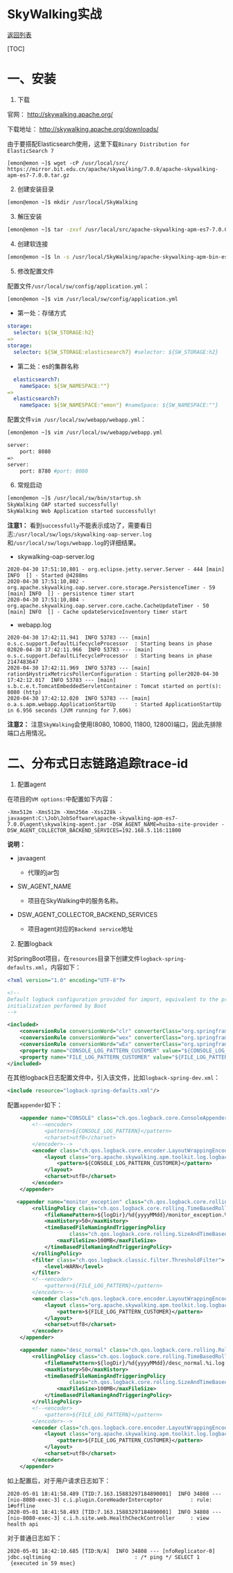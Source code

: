 # SkyWalking实战

[返回列表](https://github.com/EmonCodingBackEnd/backend-tutorial)

[TOC]

# 一、安装

1. 下载

官网： http://skywalking.apache.org/

下载地址： http://skywalking.apache.org/downloads/

由于要搭配Elasticsearch使用，这里下载`Binary Distribution for ElasticSearch 7`

```shell
[emon@emon ~]$ wget -cP /usr/local/src/ https://mirror.bit.edu.cn/apache/skywalking/7.0.0/apache-skywalking-apm-es7-7.0.0.tar.gz
```

2. 创建安装目录

```bash
[emon@emon ~]$ mkdir /usr/local/SkyWalking
```

3. 解压安装

```bash
[emon@emon ~]$ tar -zxvf /usr/local/src/apache-skywalking-apm-es7-7.0.0.tar.gz -C /usr/local/SkyWalking/
```

4. 创建软连接

```bash
[emon@emon ~]$ ln -s /usr/local/SkyWalking/apache-skywalking-apm-bin-es7/ /usr/local/sw
```

5. 修改配置文件

配置文件`/usr/local/sw/config/application.yml`：

```bash
[emon@emon ~]$ vim /usr/local/sw/config/application.yml
```

- 第一处：存储方式

```yaml
storage:
  selector: ${SW_STORAGE:h2}
=>
storage:
  selector: ${SW_STORAGE:elasticsearch7} #selector: ${SW_STORAGE:h2}
```

- 第二处：es的集群名称

```yaml
  elasticsearch7:
    nameSpace: ${SW_NAMESPACE:""}
=>
  elasticsearch7:
    nameSpace: ${SW_NAMESPACE:"emon"} #nameSpace: ${SW_NAMESPACE:""}
```

配置文件`vim /usr/local/sw/webapp/webapp.yml`：

```bash
[emon@emon ~]$ vim /usr/local/sw/webapp/webapp.yml 
```

```bash
server:
    port: 8080
=>
server:
    port: 8780 #port: 8080
```

6. 常规启动

```bash
[emon@emon ~]$ /usr/local/sw/bin/startup.sh 
SkyWalking OAP started successfully!
SkyWalking Web Application started successfully!
```

**注意1：** 看到`successfully`不能表示成功了，需要看日志:`/usr/local/sw/logs/skywalking-oap-server.log`和`/usr/local/sw/logs/webapp.log`的详细结果。

- skywalking-oap-server.log

```
2020-04-30 17:51:10,801 - org.eclipse.jetty.server.Server - 444 [main] INFO  [] - Started @4288ms
2020-04-30 17:51:10,802 - org.apache.skywalking.oap.server.core.storage.PersistenceTimer - 59 [main] INFO  [] - persistence timer start
2020-04-30 17:51:10,804 - org.apache.skywalking.oap.server.core.cache.CacheUpdateTimer - 50 [main] INFO  [] - Cache updateServiceInventory timer start
```

- webapp.log

```
2020-04-30 17:42:11.941  INFO 53783 --- [main] o.s.c.support.DefaultLifecycleProcessor  : Starting beans in phase 02020-04-30 17:42:11.966  INFO 53783 --- [main] o.s.c.support.DefaultLifecycleProcessor  : Starting beans in phase 2147483647
2020-04-30 17:42:11.969  INFO 53783 --- [main] ration$HystrixMetricsPollerConfiguration : Starting poller2020-04-30 17:42:12.017  INFO 53783 --- [main] s.b.c.e.t.TomcatEmbeddedServletContainer : Tomcat started on port(s): 8080 (http)
2020-04-30 17:42:12.020  INFO 53783 --- [main] o.a.s.apm.webapp.ApplicationStartUp      : Started ApplicationStartUp in 6.956 seconds (JVM running for 7.606)
```

**注意2：** 注意`SkyWalking`会使用(8080, 10800, 11800, 12800)端口，因此先排除端口占用情况。







# 二、分布式日志链路追踪trace-id

1. 配置agent

在项目的`VM options:`中配置如下内容：

```
-Xmx512m -Xms512m -Xmn256m -Xss228k -javaagent:C:\Job\JobSoftware\apache-skywalking-apm-es7-7.0.0\agent\skywalking-agent.jar -DSW_AGENT_NAME=huiba-site-provider -DSW_AGENT_COLLECTOR_BACKEND_SERVICES=192.168.5.116:11800
```

**说明：**

- javaagent
  - 代理的jar包

- SW_AGENT_NAME
  - 项目在SkyWalking中的服务名称。
- DSW_AGENT_COLLECTOR_BACKEND_SERVICES
  - 项目agent对应的`Backend service`地址



2. 配置logback

对SpringBoot项目，在`resources`目录下创建文件`logback-spring-defaults.xml`，内容如下：

```xml
<?xml version="1.0" encoding="UTF-8"?>

<!--
Default logback configuration provided for import, equivalent to the programmatic
initialization performed by Boot
-->

<included>
    <conversionRule conversionWord="clr" converterClass="org.springframework.boot.logging.logback.ColorConverter" />
    <conversionRule conversionWord="wex" converterClass="org.springframework.boot.logging.logback.WhitespaceThrowableProxyConverter" />
    <conversionRule conversionWord="wEx" converterClass="org.springframework.boot.logging.logback.ExtendedWhitespaceThrowableProxyConverter" />
    <property name="CONSOLE_LOG_PATTERN_CUSTOMER" value="${CONSOLE_LOG_PATTERN_CUSTOMER:-%clr(%d{yyyy-MM-dd HH:mm:ss.SSS}){faint} [%tid] %clr(${LOG_LEVEL_PATTERN:-%5p}) %clr(${PID:- }){magenta} %clr(---){faint} %clr([%15.15t]){faint} %clr(%-40.40logger{39}){cyan} %clr(:){faint} %m%n${LOG_EXCEPTION_CONVERSION_WORD:-%wEx}}"/>
    <property name="FILE_LOG_PATTERN_CUSTOMER" value="${FILE_LOG_PATTERN_CUSTOMER:-%d{yyyy-MM-dd HH:mm:ss.SSS} [%tid] ${LOG_LEVEL_PATTERN:-%5p} ${PID:- } --- [%t] %-40.40logger{39} : %m%n${LOG_EXCEPTION_CONVERSION_WORD:-%wEx}}"/>
</included>
```

在其他logback日志配置文件中，引入该文件，比如`logback-spring-dev.xml`：

```xml
<include resource="logback-spring-defaults.xml"/>
```

配置`appender`如下：

```xml
    <appender name="CONSOLE" class="ch.qos.logback.core.ConsoleAppender">
        <!--<encoder>
            <pattern>${CONSOLE_LOG_PATTERN}</pattern>
            <charset>utf8</charset>
        </encoder>-->
        <encoder class="ch.qos.logback.core.encoder.LayoutWrappingEncoder">
            <layout class="org.apache.skywalking.apm.toolkit.log.logback.v1.x.TraceIdPatternLogbackLayout">
                <pattern>${CONSOLE_LOG_PATTERN_CUSTOMER}</pattern>
            </layout>
            <charset>utf8</charset>
        </encoder>
    </appender>

   <appender name="monitor_exception" class="ch.qos.logback.core.rolling.RollingFileAppender">
        <rollingPolicy class="ch.qos.logback.core.rolling.TimeBasedRollingPolicy">
            <fileNamePattern>${logDir}/%d{yyyyMMdd}/monitor_exception.%i.log.gz</fileNamePattern>
            <maxHistory>50</maxHistory>
            <timeBasedFileNamingAndTriggeringPolicy
                    class="ch.qos.logback.core.rolling.SizeAndTimeBasedFNATP">
                <maxFileSize>100MB</maxFileSize>
            </timeBasedFileNamingAndTriggeringPolicy>
        </rollingPolicy>
        <filter class="ch.qos.logback.classic.filter.ThresholdFilter">
            <level>WARN</level>
        </filter>
        <!--<encoder>
            <pattern>${FILE_LOG_PATTERN}</pattern>
        </encoder>-->
        <encoder class="ch.qos.logback.core.encoder.LayoutWrappingEncoder">
            <layout class="org.apache.skywalking.apm.toolkit.log.logback.v1.x.TraceIdPatternLogbackLayout">
                <pattern>${FILE_LOG_PATTERN_CUSTOMER}</pattern>
            </layout>
            <charset>utf8</charset>
        </encoder>
    </appender>

    <appender name="desc_normal" class="ch.qos.logback.core.rolling.RollingFileAppender">
        <rollingPolicy class="ch.qos.logback.core.rolling.TimeBasedRollingPolicy">
            <fileNamePattern>${logDir}/%d{yyyyMMdd}/desc_normal.%i.log.gz</fileNamePattern>
            <maxHistory>50</maxHistory>
            <timeBasedFileNamingAndTriggeringPolicy
                    class="ch.qos.logback.core.rolling.SizeAndTimeBasedFNATP">
                <maxFileSize>100MB</maxFileSize>
            </timeBasedFileNamingAndTriggeringPolicy>
        </rollingPolicy>
        <!--<encoder>
            <pattern>${FILE_LOG_PATTERN}</pattern>
        </encoder>-->
        <encoder class="ch.qos.logback.core.encoder.LayoutWrappingEncoder">
            <layout class="org.apache.skywalking.apm.toolkit.log.logback.v1.x.TraceIdPatternLogbackLayout">
                <pattern>${FILE_LOG_PATTERN_CUSTOMER}</pattern>
            </layout>
            <charset>utf8</charset>
        </encoder>
    </appender>
```

如上配置后，对于用户请求日志如下：

```
2020-05-01 18:41:58.489 [TID:7.163.15883297184890001]  INFO 34808 --- [nio-8080-exec-3] c.i.plugin.CoreHeaderInterceptor         : rule: 1#offline
2020-05-01 18:41:58.493 [TID:7.163.15883297184890001]  INFO 34808 --- [nio-8080-exec-3] c.i.h.site.web.HealthCheckController     : view health api
```

对于普通日志如下：

```
2020-05-01 18:42:10.685 [TID:N/A]  INFO 34808 --- [nfoReplicator-0] jdbc.sqltiming                           : /* ping */ SELECT 1 
 {executed in 59 msec}
```


